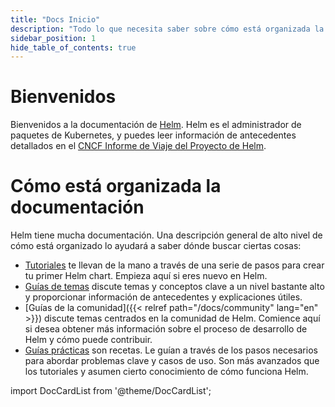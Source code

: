 ```yaml
---
title: "Docs Inicio"
description: "Todo lo que necesita saber sobre cómo está organizada la documentación."
sidebar_position: 1
hide_table_of_contents: true
---
```


# Bienvenidos

Bienvenidos a la documentación de [Helm](https://helm.sh/). Helm es el administrador
de paquetes de Kubernetes, y puedes leer información de antecedentes detallados en
el [CNCF Informe de Viaje del Proyecto de Helm](https://www.cncf.io/cncf-helm-project-journey/).

# Cómo está organizada la documentación

Helm tiene mucha documentación. Una descripción general de alto nivel de cómo está
organizado lo ayudará a saber dónde buscar ciertas cosas:

- [Tutoriales](intro) te llevan de la mano a través de una serie de pasos para crear
  tu primer Helm chart. Empieza aquí si eres nuevo en Helm.
- [Guías de temas](topics) discute temas y
  conceptos clave a un nivel bastante alto y proporcionar información de antecedentes
  y explicaciones útiles.
- [Guías de la comunidad]({{< relref path="/docs/community" lang="en" >}}) discute
  temas centrados en la comunidad de Helm. Comience aquí si desea obtener más información
  sobre el proceso de desarrollo de Helm y cómo puede contribuir.
- [Guías prácticas](howto) son recetas. Le
  guían a través de los pasos necesarios para abordar problemas clave y casos de uso.
  Son más avanzados que los tutoriales y asumen cierto conocimiento de cómo funciona
  Helm.

import DocCardList from '@theme/DocCardList';

<DocCardList />  